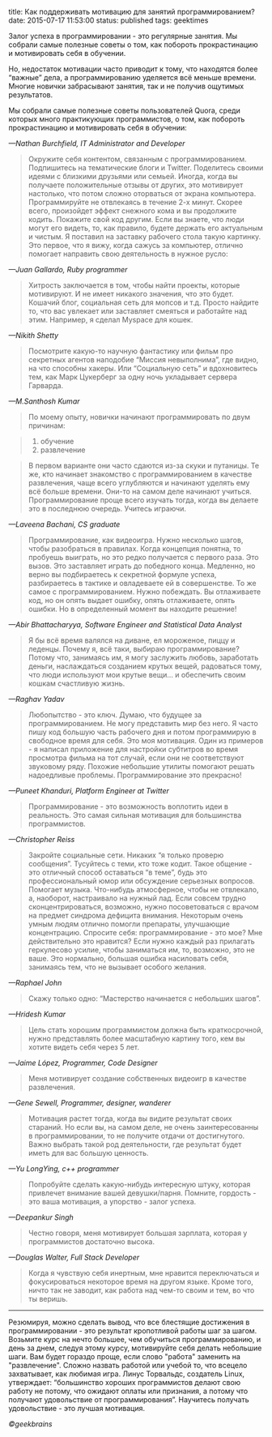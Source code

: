 title: Как поддерживать мотивацию для занятий программированием?
date: 2015-07-17 11:53:00
status: published
tags: geektimes

Залог успеха в программировании - это регулярные занятия. Мы собрали самые полезные советы о том, как побороть прокрастинацию и мотивировать себя в обучении.

Но, недостаток мотивации часто приводит к тому, что находятся более “важные” дела, а программированию уделяется всё меньше времени. Многие новички забрасывают занятия, так и не получив ощутимых результатов.

Мы собрали самые полезные советы пользователей Quora, среди которых много практикующих программистов, о том, как побороть прокрастинацию и мотивировать себя в обучении:

*—Nathan Burchfield, IT Administrator and Developer*

> Окружите себя контентом, связанным с программированием. Подпишитесь на тематические блоги и Twitter.
> Поделитесь своими идеями с близкими друзьями или семьей. Иногда, когда вы получаете положительные отзывы от других, это мотивирует настолько, что потом сложно оторваться от экрана компьютера.
> Программируйте не отвлекаясь в течение 2-х минут. Скорее всего, произойдет эффект снежного кома и вы продолжите кодить.
> Покажите свой код другим. Если вы знаете, что люди могут его видеть, то, как правило, будете держать его актуальным и чистым.
> Я поставил на заставку рабочего стола такую картинку. Это первое, что я вижу, когда сажусь за компьютер, отлично помогает направить свою деятельность в нужное русло:

*—Juan Gallardo, Ruby programmer*

> Хитрость заключается в том, чтобы найти проекты, которые мотивируют. И не имеет никакого значения, что это будет. Кошачий блог, социальная сеть для мопсов и т.д. Просто найдите то, что вас увлекает или заставляет смеяться и работайте над этим. Например, я сделал Myspace для кошек.

*—Nikith Shetty*

>Посмотрите какую-то научную фантастику или фильм про секретных агентов наподобие “Миссия невыполнима”, где видно, на что способны хакеры. Или “Социальную сеть” и вдохновитесь тем, как Марк Цукерберг за одну ночь укладывает сервера Гарварда.

*—M.Santhosh Kumar*

> По моему опыту, новички начинают программировать по двум причинам:

> 1. обучение
> 2. развлечение

> В первом варианте они часто сдаются из-за скуки и путаницы. Те же, кто начинает знакомство с программированием в качестве развлечения, чаще всего углубляются и начинают уделять ему всё больше времени. Они-то на самом деле начинают учиться.
> Программирование проще всего изучать тогда, когда вы делаете это в последнюю очередь. Учитесь играючи.

*—Laveena Bachani, CS graduate*

> Программирование, как видеоигра. Нужно несколько шагов, чтобы разобраться в правилах. Когда концепция понятна, то пробуешь выиграть, но это редко получается с первого раза. Это вызов. Это заставляет играть до победного конца. Медленно, но верно вы подбираетесь к секретной формуле успеха, разбираетесь в тактике и овладеваете ей в совершенстве.
> То же самое с программированием. Нужно побеждать. Вы отлаживаете код, но он опять выдает ошибку, опять отлаживаете, опять ошибки. Но в определенный момент вы находите решение!

*—Abir Bhattacharyya, Software Engineer and Statistical Data Analyst*

> Я бы всё время валялся на диване, ел мороженое, пиццу и леденцы. Почему я, всё таки, выбираю программирование? Потому что, занимаясь им, я могу заслужить любовь, заработать деньги, наслаждаться созданием крутых вещей, радоваться тому, что люди используют мои крутые вещи… и обеспечить своим кошкам счастливую жизнь.

*—Raghav Yadav*

> Любопытство - это ключ.
> Думаю, что будущее за программированием. Не могу представить мир без него. Я часто пишу код большую часть рабочего дня и потом программирую в свободное время для себя. Это моя мотивация. Один из примеров - я написал приложение для настройки субтитров во время просмотра фильма на тот случай, если они не соответствуют звуковому ряду. Похожие небольшие утилиты помогают решать надоедливые проблемы.
> Программирование это прекрасно!

*—Puneet Khanduri, Platform Engineer at Twitter*

> Программирование - это возможность воплотить идеи в реальность. Это самая сильная мотивация для большинства программистов.

*—Christopher Reiss*

> Закройте социальные сети. Никаких “я только проверю сообщения”.
> Тусуйтесь с теми, кто тоже кодит. Такое общение - это отличный способ оставаться “в теме”, будь это профессиональный юмор или обсуждение серьезных вопросов.
> Помогает музыка. Что-нибудь атмосферное, чтобы не отвлекало, а, наоборот, настраивало на нужный лад.
> Если совсем трудно сконцентрироваться, возможно, нужно посоветоваться с врачом на предмет синдрома дефицита внимания. Некоторым очень умным людям отлично помогли препараты, улучшающие концентрацию.
> Спросите себя: программирование - это мое? Мне действительно это нравится? Если нужно каждый раз прилагать геркулесово усилие, чтобы заниматься им, то, возможно, это не ваше. Это нормально, большая ошибка насиловать себя, занимаясь тем, что не вызывает особого желания.

*—Raphael John*

> Скажу только одно: “Мастерство начинается с небольших шагов”.

*—Hridesh Kumar*

> Цель стать хорошим программистом должна быть краткосрочной, нужно представлять более масштабную картину того, кем вы хотите видеть себя через 5 лет.

*—Jaime López, Programmer, Code Designer*

> Меня мотивирует создание собственных видеоигр в качестве развлечения.

*—Gene Sewell, Programmer, designer, wanderer*

> Мотивация растет тогда, когда вы видите результат своих стараний. Но если вы, на самом деле, не очень заинтересованны в программировании, то не получите отдачи от достигнутого. Важно выбрать такой род деятельности, где результат будет иметь для вас большую ценность.

*—Yu LongYing, c++ programmer*

> Попробуйте сделать какую-нибудь интересную штуку, которая привлечет внимание вашей девушки/парня. Помните, гордость - это ваша мотивация, а упорство - залог успеха.

*—Deepankur Singh*

> Честно говоря, меня мотивирует большая зарплата, которая у программистов достаточно высока.

*—Douglas Walter, Full Stack Developer*

> Когда я чувствую себя инертным, мне нравится переключаться и фокусироваться некоторое время на другом языке. Кроме того, ничто так не заводит, как работа над чем-то своим и тем, во что ты веришь.

***

Резюмируя, можно сделать вывод, что все блестящие достижения в программировании - это результат кропотливой работы шаг за шагом. Возьмите курс на нечто большее, чем обучиться программированию, и день за днем, следуя этому курсу, мотивируйте себя делать небольшие шаги. Вам будет гораздо проще, если слово "работа" заменить на "развлечение". Сложно назвать работой или учебой то, что всецело захватывает, как любимая игра. Линус Торвальдс, создатель Linux, утверждает: “большинство хороших программистов делают свою работу не потому, что ожидают оплаты или признания, а потому что получают удовольствие от программирования”. Научитесь получать удовольствие - это лучшая мотивация.

*©geekbrains*
